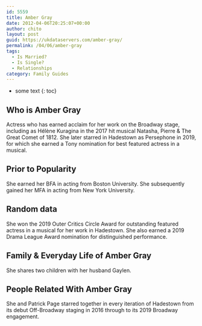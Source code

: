 ```yaml
---
id: 5559
title: Amber Gray
date: 2012-04-06T20:25:07+00:00
author: chito
layout: post
guid: https://ukdataservers.com/amber-gray/
permalink: /04/06/amber-gray
tags:
  - Is Married?
  - Is Single?
  - Relationships
category: Family Guides
---
```


* some text
{: toc}
          
          
## Who is  Amber Gray
                  
                  
                  
Actress who has earned acclaim for her work on the Broadway stage, including as Hélène Kuragina in the 2017 hit musical Natasha, Pierre & The Great Comet of 1812. She later starred in Hadestown as Persephone in 2019, for which she earned a Tony nomination for best featured actress in a musical.
                  
                
                
                
## Prior to Popularity 
                  
                  
                  
She earned her BFA in acting from Boston University. She subsequently gained her MFA in acting from New York University. 
                  
                
                
                
## Random data 
                  
                  
                  
She won the 2019 Outer Critics Circle Award for outstanding featured actress in a musical for her work in Hadestown. She also earned a 2019 Drama League Award nomination for distinguished performance.
                  
                
                
                
## Family & Everyday Life of Amber Gray
                  
                  
                  
She shares two children with her husband Gaylen.
                  
                
                
                
## People Related With  Amber Gray
                  
                  
                  
She and Patrick Page starred together in every iteration of Hadestown from its debut Off-Broadway staging in 2016 through to its 2019 Broadway engagement. 
                  
                
              
            
          
          
          
    
    
  
